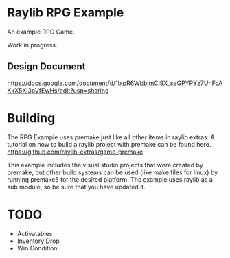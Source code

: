 # Raylib RPG Example

An example RPG Game.

Work in progress.

## Design Document
https://docs.google.com/document/d/1lxpR6WbbjmCi9X_seGPYPYz7UhFcAKkX5Xl3pVfEwHs/edit?usp=sharing


# Building
The RPG Example uses premake just like all other items in raylib extras. A tutorial on how to build a raylib project with premake can be found here. https://github.com/raylib-extras/game-premake

This example includes the visual studio projects that were created by premake, but other build systems can be used (like make files for linux) by running premake5 for the desired platform.
The example uses raylib as a sub module, so be sure that you have updated it.


# TODO
- Activatables
- Inventory Drop
- Win Condition